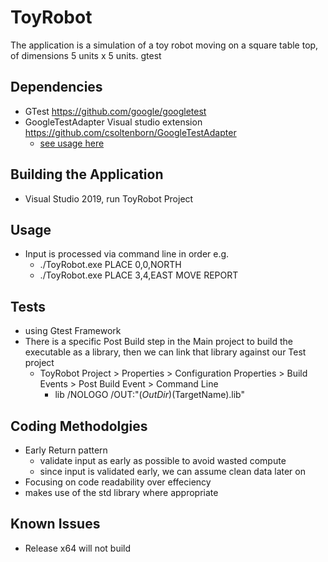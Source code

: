 # ToyRobot
The application is a simulation of a toy robot moving on a square table top, of dimensions 5 units x 5 units. 
gtest 

## Dependencies
- GTest https://github.com/google/googletest
- GoogleTestAdapter Visual studio extension https://github.com/csoltenborn/GoogleTestAdapter
  - [see usage here](https://github.com/csoltenborn/GoogleTestAdapter#usage)

## Building the Application
- Visual Studio 2019, run ToyRobot Project

## Usage
- Input is processed via command line in order e.g.
  - ./ToyRobot.exe PLACE 0,0,NORTH 
  - ./ToyRobot.exe PLACE 3,4,EAST MOVE REPORT
 
## Tests
- using Gtest Framework
- There is a specific Post Build step in the Main project to build the executable as a library, then we can link that library against our Test project
  - ToyRobot Project > Properties > Configuration Properties > Build Events > Post Build Event > Command Line
    - lib /NOLOGO /OUT:"$(OutDir)$(TargetName).lib"

## Coding Methodolgies
- Early Return pattern
  - validate input as early as possible to avoid wasted compute
  - since input is validated early, we can assume clean data later on
- Focusing on code readability over effeciency
- makes use of the std library where appropriate

## Known Issues
- Release x64 will not build